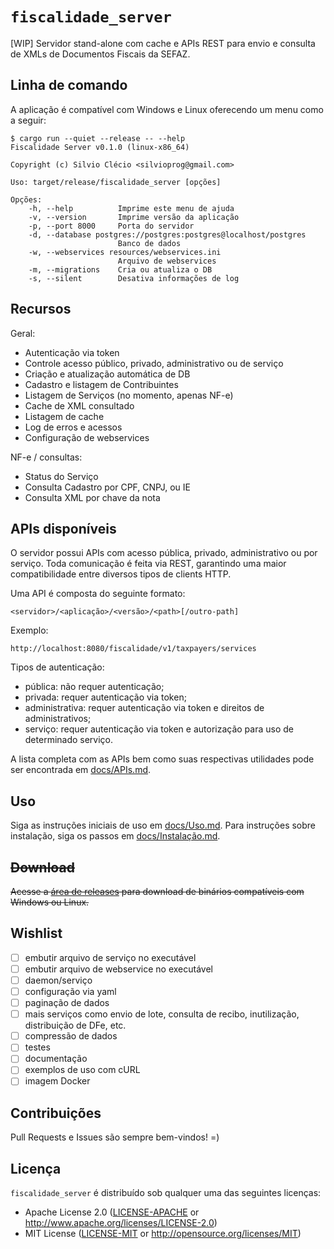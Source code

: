 # `fiscalidade_server`

[WIP] Servidor stand-alone com cache e APIs REST para envio e consulta de XMLs de Documentos Fiscais da SEFAZ.

## Linha de comando

A aplicação é compatível com Windows e Linux oferecendo um menu como a seguir:

```
$ cargo run --quiet --release -- --help
Fiscalidade Server v0.1.0 (linux-x86_64)

Copyright (c) Silvio Clécio <silvioprog@gmail.com>

Uso: target/release/fiscalidade_server [opções]

Opções:
    -h, --help          Imprime este menu de ajuda
    -v, --version       Imprime versão da aplicação
    -p, --port 8000     Porta do servidor
    -d, --database postgres://postgres:postgres@localhost/postgres
                        Banco de dados
    -w, --webservices resources/webservices.ini
                        Arquivo de webservices
    -m, --migrations    Cria ou atualiza o DB
    -s, --silent        Desativa informações de log
```

## Recursos

Geral:

- Autenticação via token
- Controle acesso público, privado, administrativo ou de serviço
- Criação e atualização automática de DB
- Cadastro e listagem de Contribuintes
- Listagem de Serviços (no momento, apenas NF-e)
- Cache de XML consultado
- Listagem de cache
- Log de erros e acessos
- Configuração de webservices

NF-e / consultas:

- Status do Serviço
- Consulta Cadastro por CPF, CNPJ, ou IE
- Consulta XML por chave da nota

## APIs disponíveis

O servidor possui APIs com acesso pública, privado, administrativo ou por serviço. Toda comunicação é feita via REST, garantindo uma maior compatibilidade entre diversos tipos de clients HTTP.

Uma API é composta do seguinte formato:

`<servidor>/<aplicação>/<versão>/<path>[/outro-path]`

Exemplo:

`http://localhost:8080/fiscalidade/v1/taxpayers/services`

Tipos de autenticação:

- pública: não requer autenticação;
- privada: requer autenticação via token;
- administrativa: requer autenticação via token e direitos de administrativos;
- serviço: requer autenticação via token e autorização para uso de determinado serviço.

A lista completa com as APIs bem como suas respectivas utilidades pode ser encontrada em [docs/APIs.md](docs/APIs.md).

## Uso

Siga as instruções iniciais de uso em [docs/Uso.md](docs/Uso.md). Para instruções sobre instalação, siga os passos em [docs/Instalação.md](docs/Instalação.md).

## ~~Download~~

~~Acesse a [área de releases](https://github.com/risoflora/fiscalidade_server/releases) para download de binários compatíveis com Windows ou Linux.~~

## Wishlist

- [ ] embutir arquivo de serviço no executável
- [ ] embutir arquivo de webservice no executável
- [ ] daemon/serviço
- [ ] configuração via yaml
- [ ] paginação de dados
- [ ] mais serviços como envio de lote, consulta de recibo, inutilização, distribuição de DFe, etc.
- [ ] compressão de dados
- [ ] testes
- [ ] documentação
- [ ] exemplos de uso com cURL
- [ ] imagem Docker

## Contribuições

Pull Requests e Issues são sempre bem-vindos! =)

## Licença

`fiscalidade_server` é distribuído sob qualquer uma das seguintes licenças:

- Apache License 2.0 ([LICENSE-APACHE](LICENSE-APACHE) or <http://www.apache.org/licenses/LICENSE-2.0>)
- MIT License ([LICENSE-MIT](LICENSE-MIT) or <http://opensource.org/licenses/MIT>)
